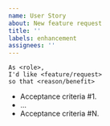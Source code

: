 ```yaml
---
name: User Story
about: New feature request
title: ''
labels: enhancement
assignees: ''
---
```


```
As <role>,
I'd like <feature/request>
so that <reason/benefit>
```

- Acceptance criteria #1.
- ...
- Acceptance criteria #N.
